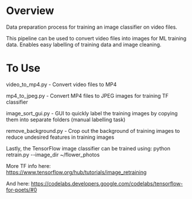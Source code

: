 # Overview
Data preparation process for training an image classifier on video files.

This pipeline can be used to convert video files into images for ML training data.
Enables easy labelling of training data and image cleaning.


# To Use

video_to_mp4.py - Convert video files to MP4

mp4_to_jpeg.py - Convert MP4 files to JPEG images for training TF classifier

image_sort_gui.py - GUI to quickly label the training images by copying them into separate folders (manual labelling task)

remove_background.py - Crop out the background of training images to reduce undesired features in training images

Lastly, the TensorFlow image classifier can be trained using: python retrain.py --image_dir ~/flower_photos

More TF info here: https://www.tensorflow.org/hub/tutorials/image_retraining

And here: https://codelabs.developers.google.com/codelabs/tensorflow-for-poets/#0

